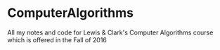 # ComputerAlgorithms

All my notes and code for Lewis & Clark's Computer Algorithms course which is offered in the Fall of 2016
